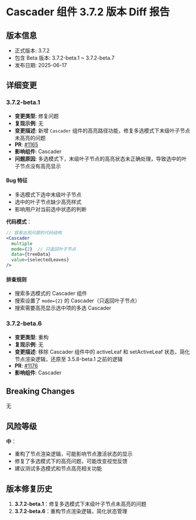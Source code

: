 # Cascader 组件 3.7.2 版本 Diff 报告

## 版本信息
- 正式版本: 3.7.2
- 包含 Beta 版本: 3.7.2-beta.1 ~ 3.7.2-beta.7
- 发布日期: 2025-06-17

## 详细变更

### 3.7.2-beta.1
- **变更类型**: 修复问题
- **复现示例**: 无
- **变更描述**: 新增 `Cascader` 组件的高亮路径功能，修复多选模式下末级叶子节点未高亮的问题
- **PR**: [#1165](https://github.com/sheinsight/shineout-next/pull/1165)
- **影响组件**: Cascader
- **问题原因**: 多选模式下，末级叶子节点的高亮状态未正确处理，导致选中的叶子节点没有高亮显示

#### Bug 特征
- 多选模式下选中末级叶子节点
- 选中的叶子节点缺少高亮样式
- 影响用户对当前选中状态的判断

**代码模式**：
```jsx
// 容易出现问题的代码结构
<Cascader
  multiple
  mode={2}  // 只返回叶子节点
  data={treeData}
  value={selectedLeaves}
/>
```

#### 排查规则
- 搜索多选模式的 Cascader 组件
- 搜索设置了 `mode={2}` 的 Cascader（只返回叶子节点）
- 搜索需要高亮显示选中项的多选 Cascader

### 3.7.2-beta.6
- **变更类型**: 重构
- **复现示例**: 无
- **变更描述**: 移除 Cascader 组件中的 activeLeaf 和 setActiveLeaf 状态，简化节点渲染逻辑，还原至 3.5.8-beta.1 之前的逻辑
- **PR**: [#1176](https://github.com/sheinsight/shineout-next/pull/1176)
- **影响组件**: Cascader

## Breaking Changes

无

## 风险等级

**中**：
- 重构了节点渲染逻辑，可能影响节点激活状态的显示
- 修复了多选模式下的高亮问题，可能改变视觉反馈
- 建议测试多选模式和节点高亮相关功能

## 版本修复历史

1. **3.7.2-beta.1**：修复多选模式下末级叶子节点未高亮的问题
2. **3.7.2-beta.6**：重构节点渲染逻辑，简化状态管理